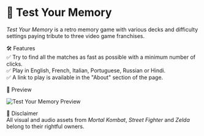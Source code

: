 # 🚀 Test Your Memory

<i>Test Your Memory</i> is a retro memory game with various decks and difficulty settings paying tribute to three video game franchises.

🛠️ Features
<br>✅ Try to find all the matches as fast as possible with a minimum number of clicks.
<br>✅ Play in English, French, Italian, Portuguese, Russian or Hindi.
<br>✅ A link to play is available in the "About" section of the page.

📸 Preview

![Test Your Memory Preview](./assets/test-your-memory.gif)

🧾 Disclaimer
<br>All visual and audio assets from <i>Mortal Kombat</i>, <i>Street Fighter</i> and <i>Zelda</i> belong to their rightful owners.